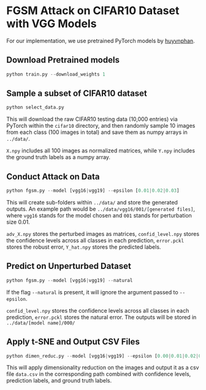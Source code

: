 # FGSM Attack on CIFAR10 Dataset with VGG Models

For our implementation, we use pretrained PyTorch models by [huyvnphan](https://github.com/huyvnphan/PyTorch_CIFAR10).

## Download Pretrained models
```python
python train.py --download_weights 1
```

## Sample a subset of CIFAR10 dataset
```python
python select_data.py
```
This will download the raw CIFAR10 testing data (10,000 entries) via PyTorch within the `cifar10` directory, and then randomly sample 10 images from each class (100 images in total) and save them as numpy arrays in `../data/`. 

`X.npy` includes all 100 images as normalized matrices, while `Y.npy` includes the ground truth labels as a numpy array.

## Conduct Attack on Data
```python
python fgsm.py --model [vgg16|vgg19] --epsilon [0.01|0.02|0.03]
```
This will create sub-folders within `../data/` and store the generated outputs. An example path would be `../data/vgg16/001/[generated files]`, where `vgg16` stands for the model chosen and `001` stands for perturbation size 0.01.

`adv_X.npy` stores the perturbed images as matrices, `confid_level.npy` stores the confidence levels across all classes in each prediction, `error.pckl` stores the robust error, `Y_hat.npy` stores the predicted labels.

## Predict on Unperturbed Dataset
```python
python fgsm.py --model [vgg16|vgg19] --natural
```
If the flag `--natural` is present, it will ignore the argument passed to `--epsilon`.

`confid_level.npy` stores the confidence levels across all classes in each prediction, `error.pckl` stores the natural error. The outputs will be stored in `../data/[model name]/000/`

## Apply t-SNE and Output CSV Files
```python
python dimen_reduc.py --model [vgg16|vgg19] --epsilon [0.00|0.01|0.02|0.03]
```

This will apply dimensionality reduction on the images and output it as a csv file `data.csv` in the corresponding path combined with confidence levels, prediction labels, and ground truth labels.